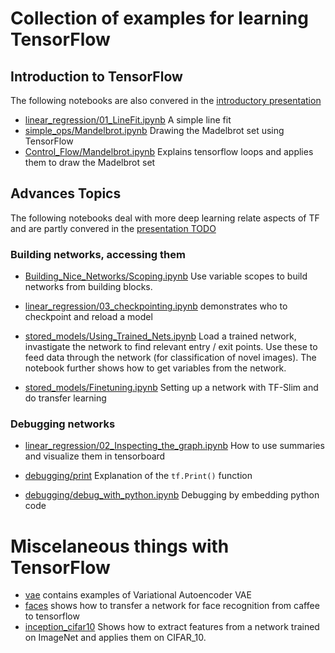 # Collection of examples for learning TensorFlow

## Introduction to TensorFlow 
The following notebooks are also convered in the [introductory presentation](https://home.zhaw.ch/~dueo/bbs/files/TF_Introduction.pdf)
* [linear_regression/01_LineFit.ipynb](linear_regression/01_LineFit.ipynb) A simple line fit 
* [simple_ops/Mandelbrot.ipynb](simple_ops/Mandelbrot.ipynb) Drawing the Madelbrot set using TensorFlow
* [Control_Flow/Mandelbrot.ipynb](Control_Flow/Mandelbrot.ipynb) Explains tensorflow loops and applies them to draw the Madelbrot set

## Advances Topics
The following notebooks deal with more deep learning relate aspects of TF and are partly convered in the [presentation TODO](https://home.zhaw.ch/~dueo/bbs/files/TF_Introduction.pdf)

### Building networks, accessing them
* [Building_Nice_Networks/Scoping.ipynb](Building_Nice_Networks/Scoping.ipynb) 
Use variable scopes to build networks from building blocks.

* [linear_regression/03_checkpointing.ipynb](linear_regression/03_checkpointing.ipynb) demonstrates who to checkpoint and reload a model

* [stored_models/Using_Trained_Nets.ipynb](stored_models/Using_Trained_Nets.ipynb) Load a trained network, invastigate the network to find relevant entry / exit points. Use these to feed data through the network (for classification of novel images). The notebook further shows how to get variables from the network.

* [stored_models/Finetuning.ipynb](stored_models/Finetuning.ipynb) Setting up a network with TF-Slim and do transfer learning 

### Debugging networks
* [linear_regression/02_Inspecting_the_graph.ipynb](linear_regression/02_Inspecting_the_graph.ipynb) How to use summaries and visualize them in tensorboard
* [debugging/print](debugging/print.ipynb) Explanation of the `tf.Print()` function

* [debugging/debug_with_python.ipynb](debugging/debug_with_python.ipynb) Debugging by embedding python code


# Miscelaneous things with TensorFlow
* [vae](vae/) contains examples of Variational Autoencoder VAE
* [faces](faces/) shows how to transfer a network for face recognition from caffee to tensorflow
* [inception_cifar10](inception_cifar10/) Shows how to extract features from a network trained on ImageNet and applies them on CIFAR_10.



